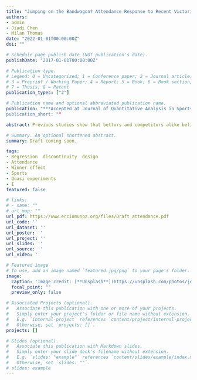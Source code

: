 ```yaml
---
title: "Jumping on the Bandwagon? Attendance Response to Recent Victories in the NBA"
authors:
- admin
- Jiadi Chen
- Milan Thomas
date: "2022-01-01T00:00:00Z"
doi: ""

# Schedule page publish date (NOT publication's date).
publishDate: "2017-01-01T00:00:00Z"

# Publication type.
# Legend: 0 = Uncategorized; 1 = Conference paper; 2 = Journal article;
# 3 = Preprint / Working Paper; 4 = Report; 5 = Book; 6 = Book section;
# 7 = Thesis; 8 = Patent
publication_types: ["2"]

# Publication name and optional abbreviated publication name.
publication: "***Accepted at Journal of Quantitative Analysis in Sports***
publication_short: ""

abstract: Previous studies show that bettors and competitors alike believe that momentum carries over positively between contests in major league sports. This article applies a regression discontinuity design to estimate the causal effect of a win on the attendance of subsequent games in professional basketball. Using National Basketball Association data from 1981 to 2018, we find that home team fan bases react to a recent victory, with an increase in attendance of approximately 425 tickets. The increment is approximately one-eighth of a recent estimate of the superstar effect. We do not find an attendance effect when the visiting team has a recent victory. The positive fan base response to narrow home wins relative to narrow losses suggests that like bettors, fans believe in momentum, and that recent luck is rewarded in sporting attendance. We document a gradual decline in the attendance effect that coincides with the rise of secondary markets and dynamic ticket pricing.

# Summary. An optional shortened abstract.
summary: Draft coming soon. 

tags:
- Regression  discontinuity  design
- Attendance
- Winner effect 
- Sports 
- Quasi experiments
- I
featured: false

# links:
# - name: ""
# url_map: ""
url_pdf: https://www.erciomunoz.org/files/Draft_attendance.pdf
url_code: ''
url_dataset: ''
url_poster: ''
url_project: ''
url_slides: ''
url_source: ''
url_video: ''

# Featured image
# To use, add an image named `featured.jpg/png` to your page's folder. 
image:
  caption: 'Image credit: [**Unsplash**](https://unsplash.com/photos/jdD8gXaTZsc)'
  focal_point: ""
  preview_only: false

# Associated Projects (optional).
#   Associate this publication with one or more of your projects.
#   Simply enter your project's folder or file name without extension.
#   E.g. `internal-project` references `content/project/internal-project/index.md`.
#   Otherwise, set `projects: []`.
projects: []

# Slides (optional).
#   Associate this publication with Markdown slides.
#   Simply enter your slide deck's filename without extension.
#   E.g. `slides: "example"` references `content/slides/example/index.md`.
#   Otherwise, set `slides: ""`.
# slides: example
---
```

